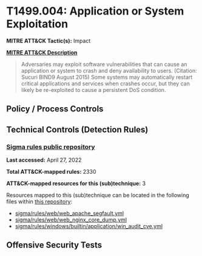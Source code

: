 # T1499.004: Application or System Exploitation
**MITRE ATT&CK Tactic(s):** Impact

**[MITRE ATT&CK Description](https://attack.mitre.org/techniques/T1499/004)**
<blockquote>Adversaries may exploit software vulnerabilities that can cause an application or system to crash and deny availability to users. (Citation: Sucuri BIND9 August 2015) Some systems may automatically restart critical applications and services when crashes occur, but they can likely be re-exploited to cause a persistent DoS condition.</blockquote>

## Policy / Process Controls
## Technical Controls (Detection Rules)
### [Sigma rules public repository](https://github.com/SigmaHQ/sigma)
**Last accessed:** April 27, 2022

**Total ATT&CK-mapped rules:** 2330

**ATT&CK-mapped resources for this (sub)technique:** 3

Resources mapped to this (sub)technique can be located in the following files within [this repository](https://github.com/SigmaHQ/sigma/tree/master/rules):

* [sigma/rules/web/web_apache_segfault.yml](https://github.com/SigmaHQ/sigma/blob/master/rules/web/web_apache_segfault.yml)
* [sigma/rules/web/web_nginx_core_dump.yml](https://github.com/SigmaHQ/sigma/blob/master/rules/web/web_nginx_core_dump.yml)
* [sigma/rules/windows/builtin/application/win_audit_cve.yml](https://github.com/SigmaHQ/sigma/blob/master/rules/windows/builtin/application/win_audit_cve.yml)


## Offensive Security Tests
